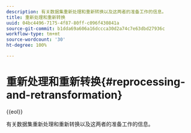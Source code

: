 ```yaml
---
description: 有关数据集重新处理和重新转换以及这两者的准备工作的信息。
title: 重新处理和重新转换
uuid: 04bc4496-7175-4f87-80ff-c096f430841a
source-git-commit: b1dda69a606a16dccca30d2a74c7e63dbd27936c
workflow-type: tm+mt
source-wordcount: '30'
ht-degree: 100%

---
```



# 重新处理和重新转换{#reprocessing-and-retransformation}

{{eol}}

有关数据集重新处理和重新转换以及这两者的准备工作的信息。

